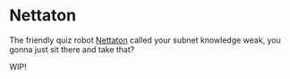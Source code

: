 # Nettaton

The friendly quiz robot [Nettaton](https://nettaton.com "Foolish Human!") called your subnet knowledge weak, you gonna just sit there and take that?

WIP!